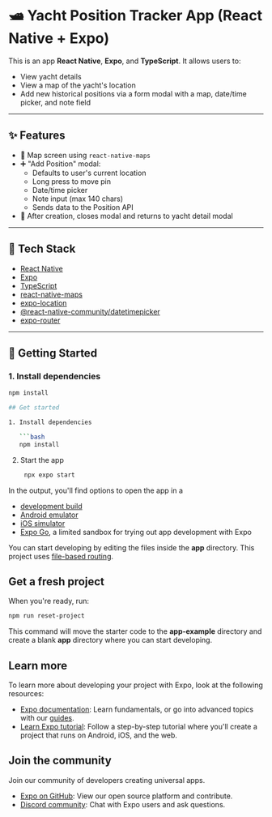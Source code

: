 # 🛥️ Yacht Position Tracker App (React Native + Expo)

This is an app **React Native**, **Expo**, and **TypeScript**. It allows users to:

- View yacht details
- View a map of the yacht's location
- Add new historical positions via a form modal with a map, date/time picker, and note field

---

## ✨ Features

- 📍 Map screen using `react-native-maps`
- ➕ "Add Position" modal:
  - Defaults to user's current location
  - Long press to move pin
  - Date/time picker
  - Note input (max 140 chars)
  - Sends data to the Position API
- 🔄 After creation, closes modal and returns to yacht detail modal

---

## 🧱 Tech Stack

- [React Native](https://reactnative.dev/)
- [Expo](https://expo.dev/)
- [TypeScript](https://www.typescriptlang.org/)
- [react-native-maps](https://github.com/react-native-maps/react-native-maps)
- [expo-location](https://docs.expo.dev/versions/latest/sdk/location/)
- [@react-native-community/datetimepicker](https://github.com/react-native-datetimepicker/datetimepicker)
- [expo-router](https://expo.github.io/router/)

---

## 🚀 Getting Started

### 1. Install dependencies

```bash
npm install

## Get started

1. Install dependencies

   ```bash
   npm install
   ```

2. Start the app

   ```bash
    npx expo start
   ```

In the output, you'll find options to open the app in a

- [development build](https://docs.expo.dev/develop/development-builds/introduction/)
- [Android emulator](https://docs.expo.dev/workflow/android-studio-emulator/)
- [iOS simulator](https://docs.expo.dev/workflow/ios-simulator/)
- [Expo Go](https://expo.dev/go), a limited sandbox for trying out app development with Expo

You can start developing by editing the files inside the **app** directory. This project uses [file-based routing](https://docs.expo.dev/router/introduction).

## Get a fresh project

When you're ready, run:

```bash
npm run reset-project
```

This command will move the starter code to the **app-example** directory and create a blank **app** directory where you can start developing.

## Learn more

To learn more about developing your project with Expo, look at the following resources:

- [Expo documentation](https://docs.expo.dev/): Learn fundamentals, or go into advanced topics with our [guides](https://docs.expo.dev/guides).
- [Learn Expo tutorial](https://docs.expo.dev/tutorial/introduction/): Follow a step-by-step tutorial where you'll create a project that runs on Android, iOS, and the web.

## Join the community

Join our community of developers creating universal apps.

- [Expo on GitHub](https://github.com/expo/expo): View our open source platform and contribute.
- [Discord community](https://chat.expo.dev): Chat with Expo users and ask questions.
